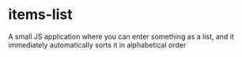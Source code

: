 # items-list
A small JS application where you can enter something as a list, and it immediately automatically sorts it in alphabetical order

